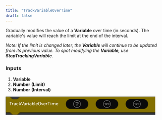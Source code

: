 ```yaml
---
title: "TrackVariableOverTime"
draft: false
---
```

Gradually modifies the value of a **Variable** over time (in seconds). The variable's value will reach the limit at the end of the interval.   
  
_Note: If the limit is changed later, the **Variable** will continue to be updated from its previous value. To spot modifying the **Variable**, use **StopTrackingVariable**._
### Inputs
1. **Variable**
2. **Number**
    **(Limit)**
3. **Number**
    **(Interval)**

![TrackVariableOverTime](https://raw.githubusercontent.com/battlefield-portal-community/Image-CDN/main/portal_blocks/TrackVariableOverTime.png)